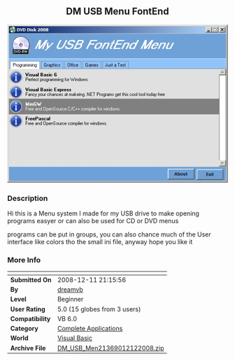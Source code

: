 ﻿<div align="center">

## DM USB Menu FontEnd

<img src="PIC20081212133962055.jpg">
</div>

### Description

Hi this is a Menu system I made for my USB drive to make opening programs easyer or can also be used for CD or DVD menus

programs can be put in groups, you can also chance much of the User interface like colors tho the small ini file, anyway hope you like it
 
### More Info
 


<span>             |<span>
---                |---
**Submitted On**   |2008-12-11 21:15:56
**By**             |[dreamvb](https://github.com/Planet-Source-Code/PSCIndex/blob/master/ByAuthor/dreamvb.md)
**Level**          |Beginner
**User Rating**    |5.0 (15 globes from 3 users)
**Compatibility**  |VB 6\.0
**Category**       |[Complete Applications](https://github.com/Planet-Source-Code/PSCIndex/blob/master/ByCategory/complete-applications__1-27.md)
**World**          |[Visual Basic](https://github.com/Planet-Source-Code/PSCIndex/blob/master/ByWorld/visual-basic.md)
**Archive File**   |[DM\_USB\_Men21369012122008\.zip](https://github.com/Planet-Source-Code/dreamvb-dm-usb-menu-fontend__1-71521/archive/master.zip)








